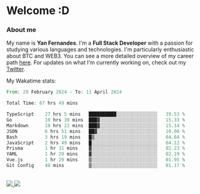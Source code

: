 # Welcome :D

### About me

My name is **Yan Fernandes**. I'm a **Full Stack Developer** with a passion for studying various languages and technologies. I'm particularly enthusiastic about BTC and WEB3. You can see a more detailed overview of my career path [here](https://yan-pi.vercel.app/). For updates on what I'm currently working on, check out my [Twitter](https://twitter.com/yamigake).

My Wakatime stats:
<!--START_SECTION:waka-->

```rust
From: 29 February 2024 - To: 11 April 2024

Total Time: 67 hrs 49 mins

TypeScript    27 hrs 5 mins   ██████████░░░░░░░░░░░░░░░   39.53 %
Go            10 hrs 30 mins  ███▓░░░░░░░░░░░░░░░░░░░░░   15.33 %
Markdown      10 hrs 22 mins  ███▓░░░░░░░░░░░░░░░░░░░░░   15.14 %
JSON          6 hrs 51 mins   ██▓░░░░░░░░░░░░░░░░░░░░░░   10.00 %
Bash          3 hrs 19 mins   █▒░░░░░░░░░░░░░░░░░░░░░░░   04.84 %
JavaScript    2 hrs 49 mins   █░░░░░░░░░░░░░░░░░░░░░░░░   04.12 %
Prisma        1 hr 31 mins    ▓░░░░░░░░░░░░░░░░░░░░░░░░   02.23 %
YAML          1 hr 29 mins    ▓░░░░░░░░░░░░░░░░░░░░░░░░   02.19 %
Vue.js        1 hr 20 mins    ▒░░░░░░░░░░░░░░░░░░░░░░░░   01.95 %
Git Config    48 mins         ▒░░░░░░░░░░░░░░░░░░░░░░░░   01.17 %
```

<!--END_SECTION:waka-->

<div style="display: inline_block"><br>
  <a style="border-radius:10px;" href="https://www.linkedin.com/in/yan-fernandes-55a81a201/" target="_blank"><img src="https://img.shields.io/badge/LinkedIn-0077B5?style=for-the-badge&logo=linkedin&logoColor=white" target="_blank"</a> 
  <a style="border-radius:10px;" href = "mailto:yanfernandes404@gmail.com"><img src="https://img.shields.io/badge/-Gmail-%23333?style=for-the-badge&logo=gmail&logoColor=white" target="_blank"></a>
</div>
